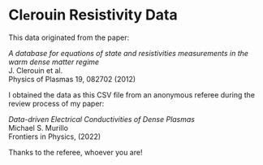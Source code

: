 
# Cl`e`rouin Resistivity Data

This data originated from the paper: 

_A database for equations of state and resistivities measurements in the warm dense matter regime_\
J. Clerouin et al.\
Physics of Plasmas 19, 082702 (2012)

I obtained the data as this CSV file from an anonymous referee during the review process of my paper:

_Data-driven Electrical Conductivities of Dense Plasmas_\
Michael S. Murillo\
Frontiers in Physics, (2022)

Thanks to the referee, whoever you are! 

